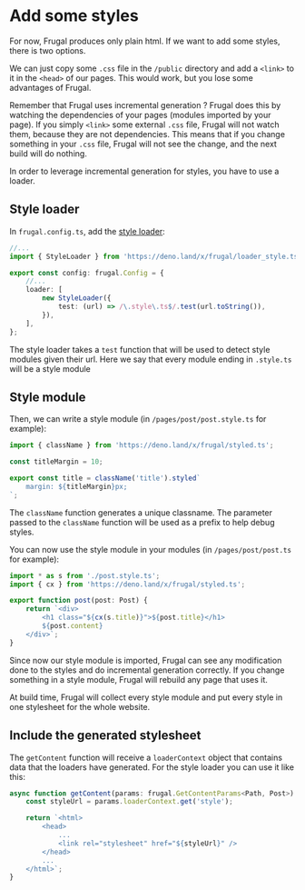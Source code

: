 # Add some styles

For now, Frugal produces only plain html. If we want to add some styles, there is two options.

We can just copy some `.css` file in the `/public` directory and add a `<link>` to it in the `<head>` of our pages. This would work, but you lose some advantages of Frugal.

Remember that Frugal uses incremental generation ? Frugal does this by watching the dependencies of your pages (modules imported by your page). If you simply `<link>` some external `.css` file, Frugal will not watch them, because they are not dependencies. This means that if you change something in your `.css` file, Frugal will not see the change, and the next build will do nothing.

In order to leverage incremental generation for styles, you have to use a loader.

## Style loader

In `frugal.config.ts`, add the [style loader](/docs/api/03-style-loader):

```ts
//...
import { StyleLoader } from 'https://deno.land/x/frugal/loader_style.ts';

export const config: frugal.Config = {
    //...
    loader: [
        new StyleLoader({
            test: (url) => /\.style\.ts$/.test(url.toString()),
        }),
    ],
};
```

The style loader takes a `test` function that will be used to detect style modules given their url. Here we say that every module ending in `.style.ts` will be a style module

## Style module

Then, we can write a style module (in `/pages/post/post.style.ts` for example):

```ts
import { className } from 'https://deno.land/x/frugal/styled.ts';

const titleMargin = 10;

export const title = className('title').styled`
    margin: ${titleMargin}px;
`;
```

The `className` function generates a unique classname. The parameter passed to the `className` function will be used as a prefix to help debug styles.

You can now use the style module in your modules (in `/pages/post/post.ts` for example):

```ts
import * as s from './post.style.ts';
import { cx } from 'https://deno.land/x/frugal/styled.ts';

export function post(post: Post) {
    return `<div>
        <h1 class="${cx(s.title)}">${post.title}</h1>
        ${post.content}
    </div>`;
}
```

Since now our style module is imported, Frugal can see any modification done to the styles and do incremental generation correctly. If you change something in a style module, Frugal will rebuild any page that uses it.

At build time, Frugal will collect every style module and put every style in one stylesheet for the whole website.

## Include the generated stylesheet

The `getContent` function will receive a `loaderContext` object that contains data that the loaders have generated. For the style loader you can use it like this:

```ts
async function getContent(params: frugal.GetContentParams<Path, Post>) {
    const styleUrl = params.loaderContext.get('style');

    return `<html>
        <head>
            ...
            <link rel="stylesheet" href="${styleUrl}" />
        </head>
        ...
    </html>`;
}
```
